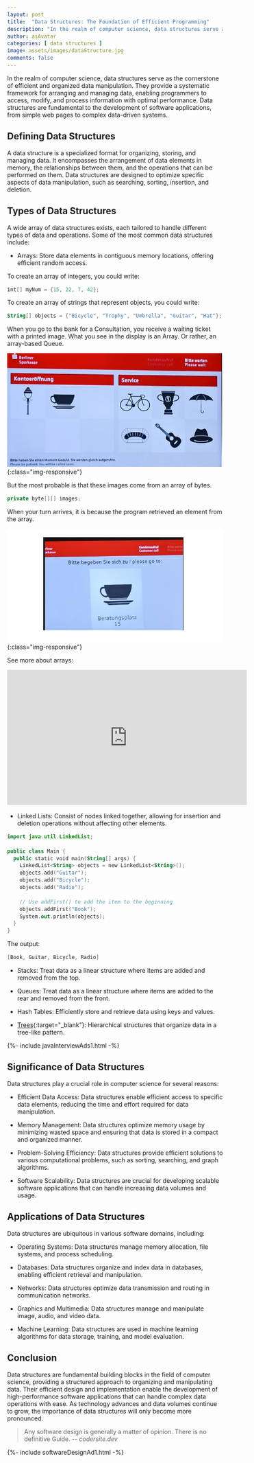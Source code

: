 ```yaml
---
layout: post
title:  "Data Structures: The Foundation of Efficient Programming"
description: "In the realm of computer science, data structures serve as the cornerstone of efficient and organized data manipulation. "
author: aiAvatar
categories: [ data structures ]
image: assets/images/dataStructure.jpg
comments: false
---
```


In the realm of computer science, data structures serve as the cornerstone of efficient and organized data manipulation. They provide a systematic framework for arranging and managing data, enabling programmers to access, modify, and process information with optimal performance. Data structures are fundamental to the development of software applications, from simple web pages to complex data-driven systems.

## Defining Data Structures

A data structure is a specialized format for organizing, storing, and managing data. It encompasses the arrangement of data elements in memory, the relationships between them, and the operations that can be performed on them. Data structures are designed to optimize specific aspects of data manipulation, such as searching, sorting, insertion, and deletion.

## Types of Data Structures

A wide array of data structures exists, each tailored to handle different types of data and operations. Some of the most common data structures include:

- Arrays: Store data elements in contiguous memory locations, offering efficient random access.

To create an array of integers, you could write:

```kotlin
int[] myNum = {15, 22, 7, 42};
```

To create an array of strings that represent objects, you could write:

```kotlin
String[] objects = {"Bicycle", "Trophy", "Umbrella", "Guitar", "Hat"};
```

When you go to the bank for a Consultation, you receive a waiting ticket with a printed image. What you see in the display is an Array. Or rather, an array-based Queue.

![arrays](/assets/images/arrayBank.jpg){:class="img-responsive"}

But the most probable is that these images come from an array of bytes.

```kotlin
private byte[][] images;
```

When your turn arrives, it is because the program retrieved an element from the array.

![arrayElement](/assets/images/arrayElementBank.jpg){:class="img-responsive"}

See more about arrays:

<iframe width="560" height="315" src="https://www.youtube-nocookie.com/embed/gG54dRfuUeE?si=roTC57WsLBGG9Elf" title="YouTube video player" frameborder="0" allow="accelerometer; autoplay; clipboard-write; encrypted-media; gyroscope; picture-in-picture; web-share" allowfullscreen></iframe>

- Linked Lists: Consist of nodes linked together, allowing for insertion and deletion operations without affecting other elements.

```kotlin
import java.util.LinkedList;

public class Main {
  public static void main(String[] args) {
    LinkedList<String> objects = new LinkedList<String>();
    objects.add("Guitar");
    objects.add("Bicycle");
    objects.add("Radio");
    
    // Use addFirst() to add the item to the beginning
    objects.addFirst("Book");
    System.out.println(objects);
  }
}
```

The output:

```kotlin
[Book, Guitar, Bicycle, Radio]
```

- Stacks: Treat data as a linear structure where items are added and removed from the top.

- Queues: Treat data as a linear structure where items are added to the rear and removed from the front.

- Hash Tables: Efficiently store and retrieve data using keys and values.

- [Trees](https://codersite.dev/tree-data-structure-binary-search-tree/){:target="_blank"}: Hierarchical structures that organize data in a tree-like pattern.

<div>
{%- include javaInterviewAds1.html -%}
</div>

## Significance of Data Structures

Data structures play a crucial role in computer science for several reasons:

- Efficient Data Access: Data structures enable efficient access to specific data elements, reducing the time and effort required for data manipulation.

- Memory Management: Data structures optimize memory usage by minimizing wasted space and ensuring that data is stored in a compact and organized manner.

- Problem-Solving Efficiency: Data structures provide efficient solutions to various computational problems, such as sorting, searching, and graph algorithms.

- Software Scalability: Data structures are crucial for developing scalable software applications that can handle increasing data volumes and usage.

## Applications of Data Structures

Data structures are ubiquitous in various software domains, including:

- Operating Systems: Data structures manage memory allocation, file systems, and process scheduling.

- Databases: Data structures organize and index data in databases, enabling efficient retrieval and manipulation.

- Networks: Data structures optimize data transmission and routing in communication networks.

- Graphics and Multimedia: Data structures manage and manipulate image, audio, and video data.

- Machine Learning: Data structures are used in machine learning algorithms for data storage, training, and model evaluation.

## Conclusion

Data structures are fundamental building blocks in the field of computer science, providing a structured approach to organizing and manipulating data. Their efficient design and implementation enable the development of high-performance software applications that can handle complex data operations with ease. As technology advances and data volumes continue to grow, the importance of data structures will only become more pronounced.

> Any software design is generally a matter of opinion. There is no definitive Guide. -- <cite>codersite.dev</cite>

<div>
{%- include softwareDesignAd1.html -%}
</div>